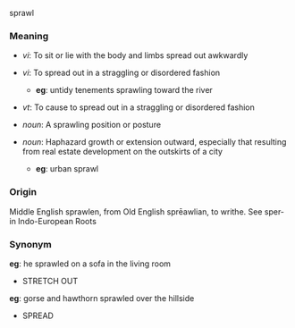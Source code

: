 sprawl
### Meaning
+ _vi_: To sit or lie with the body and limbs spread out awkwardly
+ _vi_: To spread out in a straggling or disordered fashion
    + __eg__: untidy tenements sprawling toward the river
+ _vt_: To cause to spread out in a straggling or disordered fashion

+ _noun_: A sprawling position or posture
+ _noun_: Haphazard growth or extension outward, especially that resulting from real estate development on the outskirts of a city
    + __eg__: urban sprawl

### Origin

Middle English sprawlen, from Old English sprēawlian, to writhe. See sper- in Indo-European Roots

### Synonym

__eg__: he sprawled on a sofa in the living room

+ STRETCH OUT

__eg__: gorse and hawthorn sprawled over the hillside

+ SPREAD


